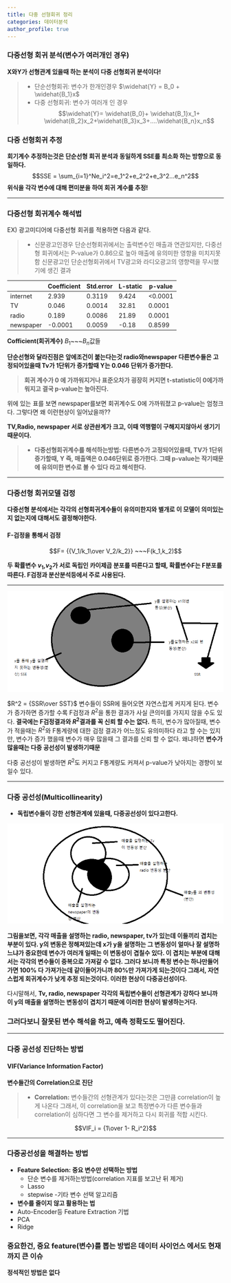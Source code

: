 ```yaml
---
title: 다중 선형회귀 정리
categories: 데이터분석
author_profile: true
---
```


### 다중선형 회귀 분석(변수가 여러개인 경우)

**X와Y가 선형관계 있을때 하는 분석이 다중 선형회귀 분석이다!**

> - 단순선형회귀: 변수가 한개인경우
$\widehat{Y} = B_0 + \widehat{B_1}x$
> - 다중 선형회귀: 변수가 여러개 인 경우
$$\widehat{Y}= \widehat{B_0}+ \widehat{B_1}x_1+ \widehat{B_2}x_2+\widehat{B_3}x_3+....\widehat{B_n}x_n$$

### 다중 선형회귀 추정
**회기계수 추정하는것은 단순선형 회귀 분석과 동일하게 SSE를 최소화 하는 방향으로 동일하다.**
$$SSE = \sum_{i=1}^Ne_i^2=e_1^2+e_2^2+e_3^2...e_n^2$$
**위식을 각각 변수에 대해 편미분을 하여 회귀 계수를 추정!**


---
### 다중선형 회귀계수 해석법
EX) 광고미디어에  다중선형 회귀를 적용하면 다음과 같다. 
> - 신문광고인경우 단순선형회귀에서는 출력변수인 매출과 연관있지만, 다중선형 회귀에서는 P-value가 0.86으로 높아 매출에 유의미한 영향을 미치지못함
신문광고인 단순선형회귀에서 TV광고와 라디오광고의 영향력을 무시했기에 생긴 결과

||Coefficient|Std.error|L-static|p-value|
|---|---|---|---|---|
|internet|2.939|0.3119|9.424|	<0.0001|
|TV|0.046|0.0014|	32.81|	0.0001|
|radio|0.189|0.0086|	21.89|	0.0001|
|newspaper|-0.0001|0.0059|	-0.18|	0.8599|


**Cofficient(회귀계수)** $B_1$~~~$B_n$값들


**단순선형와 달라진점은 앞에조건이 붙는다는것 radio와newspaper 다른변수들은 고정되어있을때 Tv가 1단위가 증가할때 Y는 0.046 단위가 증가한다.**

>**회귀 계수가 0 에 가까워지거나 표준오차가 굉장히 커지면 t-statistic이 0에가까워지고 결국 p-value는 높아진다.**


위에 있는 표를 보면 newspaper를보면 회귀계수도 0에 가까워졌고 p-value는 엄청크다. 그렇다면 왜 이런현상이 일어났을까??

**TV,Radio, newspaper 서로 상관솬계가 크고, 이때 역행렬이 구해지지않아서 생기기때문이다.**



> - **다중선형회귀계수를 해석하는방법: 다른변수가 고정되어있을때, TV가 1단위 증가할때, Y 즉, 매출액은 0.046단위로 증가한다. 그때 p-value는 작기때문에 유의미한 변수로 볼 수 있다 라고 해석한다.**

---

### 다중선형 회귀모델 검정

**다중선형 분석에서는 각각의 선형회귀계수들이 유의미한지와 별개로 이 모델이 의미있는지 없는지에 대해서도 결정해야한다.**

#### F-검정을 통해서 검정

$$F= {{V_1/k_1\over V_2/k_2}} ~~~F(k_1,k_2)$$

**두 확률변수 $v_1$,$v_2$가 서로 독립인 카이제곱 분포를 따른다고 할때, 확률변수F는 F분포를 따른다. F검정과 분산분석등에서 주로 사용된다.**

---


<img src="/assets/images/b1.png">


$R^2 = {SSR\over SST}$ 변수들이 SSR에 들어오면 자연스럽게 커지게 된다. 변수가 증가하면 증가할 수록 F검정과 $R^2$을 통한 결과가 사실 큰의미를 가지지 않을 수도 있다. **결국에는 F검정결과와 $R^2$결과를 꼭 신뢰 할 수는 없다.** 특히, 변수가 많아질때, 변수가 적을때는 $R^2$와 F통계량에 대한 검정 결과가 어느정도 유의미하다 라고 할 수는 있지만, 변수가 증가 했을때 변수가 매우 많을때 그 결과를 신뢰 할 수 없다. 왜냐하면 **변수가 많을때는 다중 공선성이 발생하기때문** 

다중 공선성이 발생하면 $R^2$도 커지고 F통계량도 커져서 p-value가 낮아지는 경향이 보일수 있다.


---

### 다중 공선성(Multicollinearity)
- **독립변수들이 강한 선형관계에 있을때, 다중공선성이 있다고한다.**

<img src="/assets/images/b3.png">





**그림을보면,  각각 매출을 설명하는 radio, newspaper, tv가 있는데 이들끼리 겹치는 부분이 있다. y의 변동은 정해져있는데 x가 y을 설명하는 그 변동성이 얼마나 잘 설명하느냐가 중요한데 변수가 여러개 일때는 이 변동성이 겹칠수 있다. 이 겹치는 부분에 대해서는 각각의 변수들이 중복으로 가져갈 수 없다. 그러다 보니까 특정 변수는 하나만들어가면 100% 다 가져가는데 같이들어가니까 80%만 가져가게 되는것이다 그래서, 자연스럽게 회귀계수가 낮게 추정 되는것이다. 이러한 현상이 다중공선성이다.**

다시말해서, **Tv, radio, newspaper 각각의 독립변수들이 선형관계가 강하다 보니까 이 y의 매출을 설명하는 변동성이 겹치기 때문에 이러한 현상이 발생하는거다.**



### 그러다보니 잘못된 변수 해석을 하고, 예측 정확도도 떨어진다.


---
### 다중 공선성 진단하는 방법

#### VIF(Variance Information Factor)
**변수들간의 Correlation으로 진단**

> - **Correlation:**
 변수들간의 선형관계가 있다는것은 그만큼 correlation이 높게 나온다 그래서, 이 correlation을 보고 특정변수가 다른 변수들과 correlation이 심하다면 그 변수를 제거하고 다시 회귀를 적합 시킨다.

 $$VIF_i = {1\over 1- R_i^2}$$

---

### 다중공선성을 해결하는 방법 

- **Feature Selection: 중요 변수만 선택하는 방법**
   - 단순 변수를 제거하는방법(correlation 지표를 보고난 뒤 제거)
   - Lasso
   - stepwise
   -기타 변수 선택 알고리즘
- **변수를 줄이지 않고 활용하는 법**
- Auto-Encoder등 Feature Extraction 기법
- PCA
- Ridge

### 중요한건, 중요 feature(변수)를 뽑는 방법은 데이터 사이언스 에서도 현재까지 큰 이슈


**정석적인 방법은 없다**
